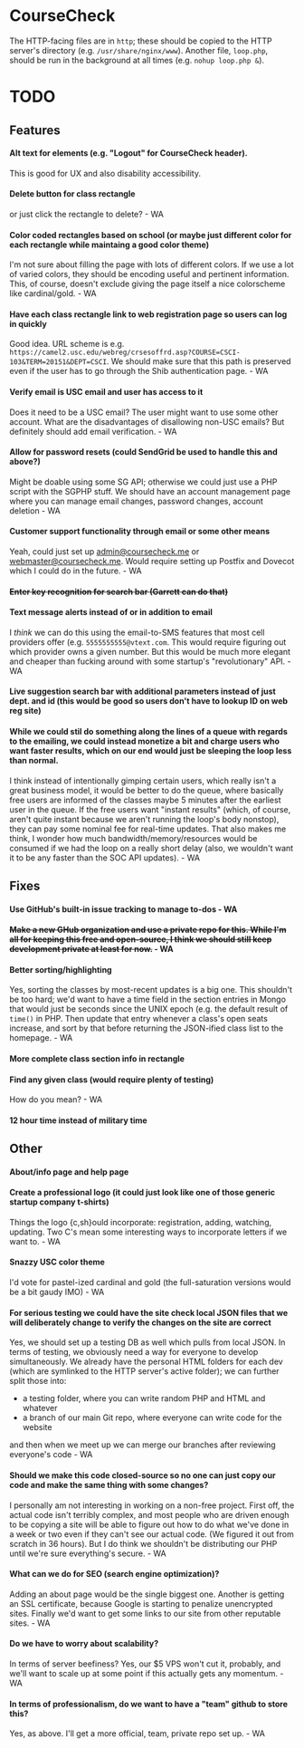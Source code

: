 # CourseCheck

The HTTP-facing files are in `http`; these should be copied to the HTTP server's directory (e.g. `/usr/share/nginx/www`). Another file, `loop.php`, should be run in the background at all times (e.g. `nohup loop.php &`).

# TODO

## Features

#### Alt text for elements (e.g. "Logout" for CourseCheck header).

This is good for UX and also disability accessibility.

#### Delete button for class rectangle

or just click the rectangle to delete? - WA

#### Color coded rectangles based on school (or maybe just different color for each rectangle while maintaing a good color theme)

I'm not sure about filling the page with lots of different colors. If we use a lot of varied colors, they should be encoding useful and pertinent information. This, of course, doesn't exclude giving the page itself a nice colorscheme like cardinal/gold. - WA

#### Have each class rectangle link to web registration page so users can log in quickly

Good idea. URL scheme is e.g. `https://camel2.usc.edu/webreg/crsesoffrd.asp?COURSE=CSCI-103&TERM=20151&DEPT=CSCI`. We should make sure that this path is preserved even if the user has to go through the Shib authentication page. - WA

#### Verify email is USC email and user has access to it  

Does it need to be a USC email? The user might want to use some other account. What are the disadvantages of disallowing non-USC emails? But definitely should add email verification. - WA

#### Allow for password resets (could SendGrid be used to handle this and above?)

Might be doable using some SG API; otherwise we could just use a PHP script with the SGPHP stuff. We should have an account management page where you can manage email changes, password changes, account deletion - WA

#### Customer support functionality through email or some other means

Yeah, could just set up admin@coursecheck.me or webmaster@coursecheck.me. Would require setting up Postfix and Dovecot which I could do in the future. - WA

#### ~~Enter key recognition for search bar (Garrett can do that)~~

#### Text message alerts instead of or in addition to email  

I *think* we can do this using the email-to-SMS features that most cell providers offer (e.g. `5555555555@vtext.com`. This would require figuring out which provider owns a given number. But this would be much more elegant and cheaper than fucking around with some startup's "revolutionary" API. - WA

#### Live suggestion search bar with additional parameters instead of just dept. and id (this would be good so users don't have to lookup ID on web reg site)

#### While we could stil do something along the lines of a queue with regards to the emailing, we could instead monetize a bit and charge users who want faster results, which on our end would just be sleeping the loop less than normal.

I think instead of intentionally gimping certain users, which really isn't a great business model, it would be better to do the queue, where basically free users are informed of the classes maybe 5 minutes after the earliest user in the queue. If the free users want "instant results" (which, of course, aren't quite instant because we aren't running the loop's body nonstop), they can pay some nominal fee for real-time updates. That also makes me think, I wonder how much bandwidth/memory/resources would be consumed if we had the loop on a really short delay (also, we wouldn't want it to be any faster than the SOC API updates). - WA
      
## Fixes

#### Use GitHub's built-in issue tracking to manage to-dos - WA

#### ~~Make a new GHub organization and use a private repo for this. While I'm all for keeping this free and open-source, I think we should still keep development private at least for now.~~ - WA

#### Better sorting/highlighting

Yes, sorting the classes by most-recent updates is a big one. This shouldn't be too hard; we'd want to have a time field in the section entries in Mongo that would just be seconds since the UNIX epoch (e.g. the default result of `time()` in PHP. Then update that entry whenever a class's open seats increase, and sort by that before returning the JSON-ified class list to the homepage. - WA

#### More complete class section info in rectangle 

#### Find any given class (would require plenty of testing)

How do you mean? - WA

#### 12 hour time instead of military time

## Other

#### About/info page and help page  

#### Create a professional logo (it could just look like one of those generic startup company t-shirts)

Things the logo {c,sh}ould incorporate: registration, adding, watching, updating. Two C's mean some interesting ways to incorporate letters if we want to. - WA

#### Snazzy USC color theme

I'd vote for pastel-ized cardinal and gold (the full-saturation versions would be a bit gaudy IMO) - WA

#### For serious testing we could have the site check local JSON files that we will deliberately change to verify the changes on the site are correct

Yes, we should set up a testing DB as well which pulls from local JSON. In terms of testing, we obviously need a way for everyone to develop simultaneously. We already have the personal HTML folders for each dev (which are symlinked to the HTTP server's active folder); we can further split those into:

* a testing folder, where you can write random PHP and HTML and whatever
* a branch of our main Git repo, where everyone can write code for the website

and then when we meet up we can merge our branches after reviewing everyone's code - WA

#### Should we make this code closed-source so no one can just copy our code and make the same thing with some changes?

I personally am not interesting in working on a non-free project. First off, the actual code isn't terribly complex, and most people who are driven enough to be copying a site will be able to figure out how to do what we've done in a week or two even if they can't see our actual code. (We figured it out from scratch in 36 hours). But I do think we shouldn't be distributing our PHP until we're sure everything's secure. - WA

####  What can we do for SEO (search engine optimization)?

Adding an about page would be the single biggest one. Another is getting an SSL certificate, because Google is starting to penalize unencrypted sites. Finally we'd want to get some links to our site from other reputable sites. - WA

#### Do we have to worry about scalability?

In terms of server beefiness? Yes, our $5 VPS won't cut it, probably, and we'll want to scale up at some point if this actually gets any momentum. - WA

#### In terms of professionalism, do we want to have a "team" github to store this?

Yes, as above. I'll get a more official, team, private repo set up. - WA
